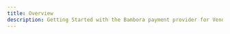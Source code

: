 ```yaml
---
title: Overview
description: Getting Started with the Bambora payment provider for Vendr, the eCommerce solution for Umbraco v8+
---
```


<work-in-progress></work-in-progress>